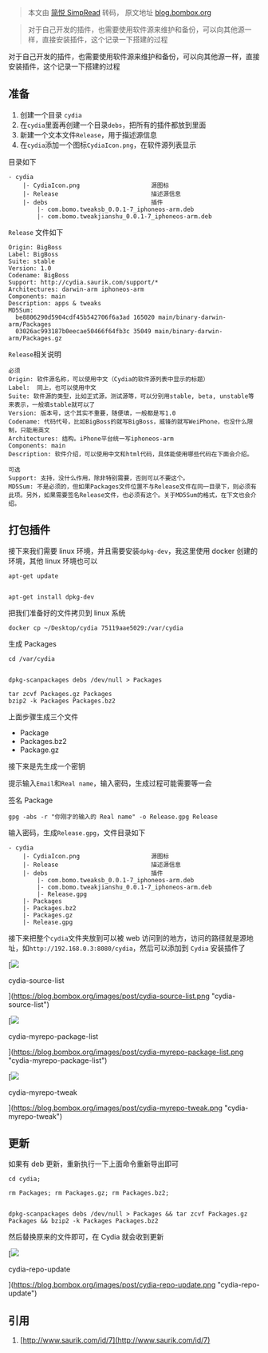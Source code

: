 > 本文由 [简悦 SimpRead](http://ksria.com/simpread/) 转码， 原文地址 [blog.bombox.org](https://blog.bombox.org/2019-10-10/make-cydia-source/)

> 对于自己开发的插件，也需要使用软件源来维护和备份，可以向其他源一样，直接安装插件，这个记录一下搭建的过程

对于自己开发的插件，也需要使用软件源来维护和备份，可以向其他源一样，直接安装插件，这个记录一下搭建的过程

[](#准备 "准备")准备
--------------

1.  创建一个目录 `cydia`
2.  在`cydia`里面再创建一个目录`debs`，把所有的插件都放到里面
3.  新建一个文本文件`Release`，用于描述源信息
4.  在`cydia`添加一个图标`CydiaIcon.png`，在软件源列表显示

目录如下

```
- cydia
    |- CydiaIcon.png                    源图标
    |- Release                          描述源信息
    |- debs                             插件
        |- com.bomo.tweaksb_0.0.1-7_iphoneos-arm.deb
        |- com.bomo.tweakjianshu_0.0.1-7_iphoneos-arm.deb
```

`Release` 文件如下

```
Origin: BigBoss
Label: BigBoss
Suite: stable
Version: 1.0
Codename: BigBoss
Support: http://cydia.saurik.com/support/*
Architectures: darwin-arm iphoneos-arm
Components: main
Description: apps & tweaks
MD5Sum:
  be8806290d5904cdf45b542706f6a3ad 165020 main/binary-darwin-arm/Packages
  03026ac993187b0eecae50466f64fb3c 35049 main/binary-darwin-arm/Packages.gz
```

`Release`相关说明

```
必须
Origin: 软件源名称，可以使用中文（Cydia的软件源列表中显示的标题）
Label:  同上，也可以使用中文
Suite: 软件源的类型，比如正式源，测试源等，可以分别用stable, beta, unstable等来表示，一般填stable就可以了
Version: 版本号，这个其实不重要，随便填，一般都是写1.0
Codename: 代码代号，比如BigBoss的就写BigBoss，威锋的就写WeiPhone，也没什么限制，只能用英文
Architectures: 结构。iPhone平台统一写iphoneos-arm
Components: main
Description: 软件介绍，可以使用中文和html代码，具体能使用哪些代码在下面会介绍。

可选
Support: 支持，没什么作用，除非特别需要，否则可以不要这个。
MD5Sum: 不是必须的，但如果Packages文件位置不与Release文件在同一目录下，则必须有此项。另外，如果需要签名Release文件，也必须有这个。关于MD5Sum的格式，在下文也会介绍。
```

[](#打包插件 "打包插件")打包插件
--------------------

接下来我们需要 linux 环境，并且需要安装`dpkg-dev`，我这里使用 docker 创建的环境，其他 linux 环境也可以

```
apt-get update


apt-get install dpkg-dev
```

把我们准备好的文件拷贝到 linux 系统

```
docker cp ~/Desktop/cydia 75119aae5029:/var/cydia
```

生成 Packages

```
cd /var/cydia


dpkg-scanpackages debs /dev/null > Packages

tar zcvf Packages.gz Packages
bzip2 -k Packages Packages.bz2
```

上面步骤生成三个文件

*   Package
*   Packages.bz2
*   Package.gz

接下来是先生成一个密钥

提示输入`Email`和`Real name`，输入密码，生成过程可能需要等一会

签名 Package

```
gpg -abs -r "你刚才的输入的 Real name" -o Release.gpg Release
```

输入密码，生成`Release.gpg`，文件目录如下

```
- cydia
    |- CydiaIcon.png                    源图标
    |- Release                          描述源信息
    |- debs                             插件
        |- com.bomo.tweaksb_0.0.1-7_iphoneos-arm.deb
        |- com.bomo.tweakjianshu_0.0.1-7_iphoneos-arm.deb
        |- Release.gpg
    |- Packages
    |- Packages.bz2
    |- Packages.gz
    |- Release.gpg
```

接下来把整个`cydia`文件夹放到可以被 web 访问到的地方，访问的路径就是源地址，如`http://192.168.0.3:8080/cydia`，然后可以添加到 `Cydia` 安装插件了

[![](https://blog.bombox.org/images/post/cydia-source-list.png)

cydia-source-list

](https://blog.bombox.org/images/post/cydia-source-list.png "cydia-source-list")

[![](https://blog.bombox.org/images/post/cydia-myrepo-package-list.png)

cydia-myrepo-package-list

](https://blog.bombox.org/images/post/cydia-myrepo-package-list.png "cydia-myrepo-package-list")

[![](https://blog.bombox.org/images/post/cydia-myrepo-tweak.png)

cydia-myrepo-tweak

](https://blog.bombox.org/images/post/cydia-myrepo-tweak.png "cydia-myrepo-tweak")

[](#更新 "更新")更新
--------------

如果有 deb 更新，重新执行一下上面命令重新导出即可

```
cd cydia;

rm Packages; rm Packages.gz; rm Packages.bz2;


dpkg-scanpackages debs /dev/null > Packages && tar zcvf Packages.gz Packages && bzip2 -k Packages Packages.bz2
```

然后替换原来的文件即可，在 Cydia 就会收到更新

[![](https://blog.bombox.org/images/post/cydia-repo-update.png)

cydia-repo-update

](https://blog.bombox.org/images/post/cydia-repo-update.png "cydia-repo-update")

[](#引用 "引用")引用
--------------

1.  [http://www.saurik.com/id/7](http://www.saurik.com/id/7)